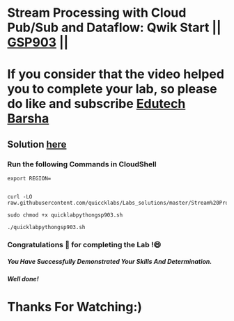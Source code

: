 # Stream Processing with Cloud Pub/Sub and Dataflow: Qwik Start  || [GSP903](https://www.cloudskillsboost.google/focuses/33171?parent=game) ||

# If you consider that the video helped you to complete your lab, so please do like and subscribe [Edutech Barsha](https://www.youtube.com/@edutechbarsha)
## Solution [here](https://youtu.be/mrJHiMwd5IE)

### Run the following Commands in CloudShell

```
export REGION=


curl -LO raw.githubusercontent.com/quiccklabs/Labs_solutions/master/Stream%20Processing%20with%20Cloud%20Pub%3ASub%20and%20Dataflow%20Qwik%20Start/quicklabpythongsp903.sh

sudo chmod +x quicklabpythongsp903.sh

./quicklabpythongsp903.sh

```

### Congratulations 🎉 for completing the Lab !😄

##### *You Have Successfully Demonstrated Your Skills And Determination.*

#### *Well done!*

# Thanks For Watching:)

